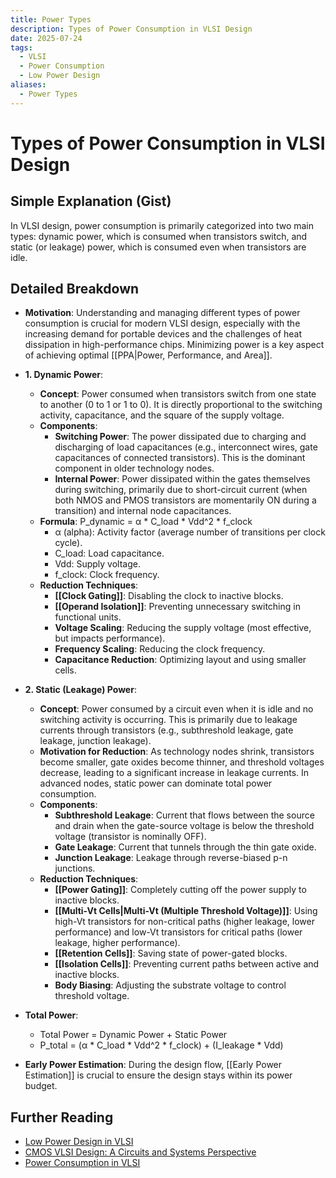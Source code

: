 ```yaml
---
title: Power Types
description: Types of Power Consumption in VLSI Design
date: 2025-07-24
tags:
  - VLSI
  - Power Consumption
  - Low Power Design
aliases:
  - Power Types
---
```


# Types of Power Consumption in VLSI Design

## Simple Explanation (Gist)
In VLSI design, power consumption is primarily categorized into two main types: dynamic power, which is consumed when transistors switch, and static (or leakage) power, which is consumed even when transistors are idle.

## Detailed Breakdown

*   **Motivation**: Understanding and managing different types of power consumption is crucial for modern VLSI design, especially with the increasing demand for portable devices and the challenges of heat dissipation in high-performance chips. Minimizing power is a key aspect of achieving optimal [[PPA|Power, Performance, and Area]].

*   **1. Dynamic Power**: 
    *   **Concept**: Power consumed when transistors switch from one state to another (0 to 1 or 1 to 0). It is directly proportional to the switching activity, capacitance, and the square of the supply voltage.
    *   **Components**: 
        *   **Switching Power**: The power dissipated due to charging and discharging of load capacitances (e.g., interconnect wires, gate capacitances of connected transistors). This is the dominant component in older technology nodes.
        *   **Internal Power**: Power dissipated within the gates themselves during switching, primarily due to short-circuit current (when both NMOS and PMOS transistors are momentarily ON during a transition) and internal node capacitances.
    *   **Formula**: P_dynamic = α * C_load * Vdd^2 * f_clock
        *   α (alpha): Activity factor (average number of transitions per clock cycle).
        *   C_load: Load capacitance.
        *   Vdd: Supply voltage.
        *   f_clock: Clock frequency.
    *   **Reduction Techniques**: 
        *   **[[Clock Gating]]**: Disabling the clock to inactive blocks.
        *   **[[Operand Isolation]]**: Preventing unnecessary switching in functional units.
        *   **Voltage Scaling**: Reducing the supply voltage (most effective, but impacts performance).
        *   **Frequency Scaling**: Reducing the clock frequency.
        *   **Capacitance Reduction**: Optimizing layout and using smaller cells.

*   **2. Static (Leakage) Power**: 
    *   **Concept**: Power consumed by a circuit even when it is idle and no switching activity is occurring. This is primarily due to leakage currents through transistors (e.g., subthreshold leakage, gate leakage, junction leakage).
    *   **Motivation for Reduction**: As technology nodes shrink, transistors become smaller, gate oxides become thinner, and threshold voltages decrease, leading to a significant increase in leakage currents. In advanced nodes, static power can dominate total power consumption.
    *   **Components**: 
        *   **Subthreshold Leakage**: Current that flows between the source and drain when the gate-source voltage is below the threshold voltage (transistor is nominally OFF).
        *   **Gate Leakage**: Current that tunnels through the thin gate oxide.
        *   **Junction Leakage**: Leakage through reverse-biased p-n junctions.
    *   **Reduction Techniques**: 
        *   **[[Power Gating]]**: Completely cutting off the power supply to inactive blocks.
        *   **[[Multi-Vt Cells|Multi-Vt (Multiple Threshold Voltage)]]**: Using high-Vt transistors for non-critical paths (higher leakage, lower performance) and low-Vt transistors for critical paths (lower leakage, higher performance).
        *   **[[Retention Cells]]**: Saving state of power-gated blocks.
        *   **[[Isolation Cells]]**: Preventing current paths between active and inactive blocks.
        *   **Body Biasing**: Adjusting the substrate voltage to control threshold voltage.

*   **Total Power**: 
    *   Total Power = Dynamic Power + Static Power
    *   P_total = (α * C_load * Vdd^2 * f_clock) + (I_leakage * Vdd)

*   **Early Power Estimation**: During the design flow, [[Early Power Estimation]] is crucial to ensure the design stays within its power budget.

## Further Reading

*   [Low Power Design in VLSI](https://www.vlsi-expert.com/2018/01/low-power-design-in-vlsi.html)
*   [CMOS VLSI Design: A Circuits and Systems Perspective](https://www.amazon.com/CMOS-VLSI-Design-Circuits-Perspective/dp/0321547748)
*   [Power Consumption in VLSI](https://www.synopsys.com/glossary/what-is-power-consumption.html)